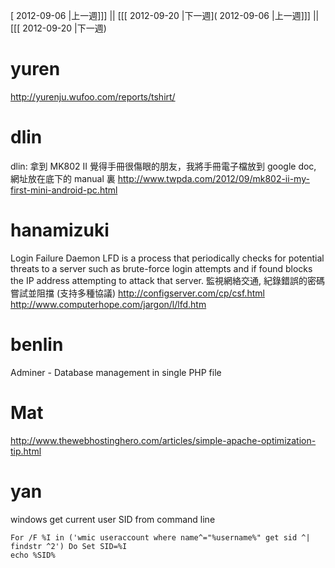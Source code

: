 [ 2012-09-06 |上一週]]] || [[[ 2012-09-20 |下一週]( 2012-09-06 |上一週]]] || [[[ 2012-09-20 |下一週)



# yuren

<http://yurenju.wufoo.com/reports/tshirt/>  

# dlin

dlin: 拿到 MK802 II 覺得手冊很傷眼的朋友，我將手冊電子檔放到 google doc, 網址放在底下的 manual 裏
<http://www.twpda.com/2012/09/mk802-ii-my-first-mini-android-pc.html>  

# hanamizuki

Login Failure Daemon
LFD is a process that periodically checks for potential threats to a server such as brute-force login attempts and if  found blocks the IP address attempting to attack that server. 
監視網絡交通, 紀錄錯誤的密碼嘗試並阻擋 (支持多種協議)
<http://configserver.com/cp/csf.html>  
<http://www.computerhope.com/jargon/l/lfd.htm>  

# benlin

Adminer - Database management in single PHP file

# Mat

<http://www.thewebhostinghero.com/articles/simple-apache-optimization-tip.html>  

# yan

windows get current user SID from command line


    For /F %I in ('wmic useraccount where name^="%username%" get sid ^| findstr ^2') Do Set SID=%I
    echo %SID%
